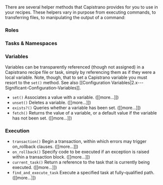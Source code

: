 There are several helper methods that Capistrano provides for you to use in your recipes. These helpers vary in purpose from executing commands, to transferring files, to manipulating the output of a command:

### Roles

### Tasks & Namespaces

### Variables

Variables can be transparently referenced (though not assigned) in a Capistrano recipe file or task, simply by referencing them as if they were a local variable. Note, though, that to set a Capistrano variable you must resort to the `set()` method. See also [[Configuration Variables|2.x---Significant-Configuration-Variables]].

* `set()` Associates a value with a variable. ([[more...]])
* `unset()` Deletes a variable.  ([[more...]])
* `exists?()` Queries whether a variable has been set.  ([[more...]])
* `fetch()` Returns the value of a variable, or a default value if the variable has not been set.  ([[more...]])

### Execution

* `transaction()` Begin a transaction, within which errors may trigger on_rollback clauses. ([[more...]])
* `on_rollback()` Specify code to be executed if an exception is raised within a transaction block.  ([[more...]])
* `current_task()` Return a reference to the task that is currently being executed. ([[more...]])
* `find_and_execute_task` Execute a specified task at fully-qualified path. ([[more...]])